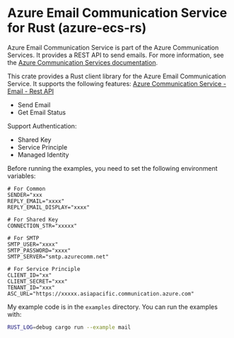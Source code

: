 # Azure Email Communication Service  for Rust (azure-ecs-rs)

Azure Email Communication Service is part of the Azure Communication Services. It provides a REST API to send emails.
For more information, see the [Azure Communication Services documentation](https://learn.microsoft.com/en-us/azure/communication-services/).

This crate provides a Rust client library for the Azure Email Communication Service. It supports the following features:
[Azure Communication Service - Email - Rest API](https://learn.microsoft.com/en-us/rest/api/communication/email/send?tabs=HTTP)
- Send Email
- Get Email Status

Support Authentication:
- Shared Key
- Service Principle
- Managed Identity


Before running the examples, you need to set the following environment variables:

```aiignore
# For Common
SENDER="xxx
REPLY_EMAIL="xxxx"
REPLY_EMAIL_DISPLAY="xxxx"

# For Shared Key
CONNECTION_STR="xxxxx"

# For SMTP
SMTP_USER="xxxx"
SMTP_PASSWORD="xxxx"
SMTP_SERVER="smtp.azurecomm.net"

# For Service Principle
CLIENT_ID="xx"
CLIENT_SECRET="xxx"
TENANT_ID="xxx"
ASC_URL="https://xxxxx.asiapacific.communication.azure.com"

```
My example code is in the `examples` directory. You can run the examples with:
```sh
RUST_LOG=debug cargo run --example mail
```
